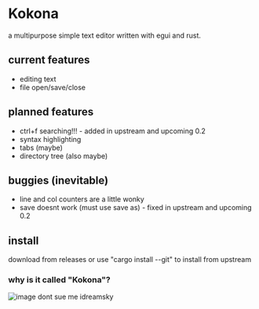 # Kokona
a multipurpose simple text editor written with egui and rust.

## current features
- editing text
- file open/save/close

## planned features
- ctrl+f searching!!! - added in upstream and upcoming 0.2
- syntax highlighting
- tabs (maybe)
- directory tree (also maybe)

## buggies (inevitable)
- line and col counters are a little wonky
- save doesnt work (must use save as) - fixed in upstream and upcoming 0.2

## install
download from releases or use "cargo install --git" to install from upstream

### why is it called "Kokona"?
![image](https://github.com/user-attachments/assets/6bf02d71-5b0a-4145-b735-3e073c1d1899)
dont sue me idreamsky
